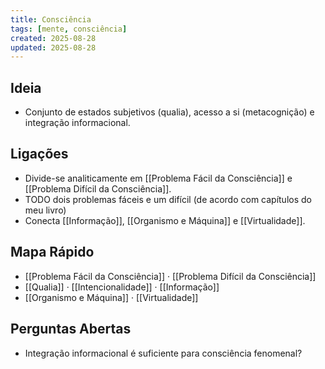 ```yaml
---
title: Consciência
tags: [mente, consciência]
created: 2025-08-28
updated: 2025-08-28
---
```


## Ideia
- Conjunto de estados subjetivos (qualia), acesso a si (metacognição) e integração informacional.

## Ligações
- Divide-se analiticamente em [[Problema Fácil da Consciência]] e [[Problema Difícil da Consciência]].
- TODO dois problemas fáceis e um difícil (de acordo com capítulos do meu livro)
- Conecta [[Informação]], [[Organismo e Máquina]] e [[Virtualidade]].
## Mapa Rápido
- [[Problema Fácil da Consciência]] · [[Problema Difícil da Consciência]]
- [[Qualia]] · [[Intencionalidade]] · [[Informação]]
- [[Organismo e Máquina]] · [[Virtualidade]]

## Perguntas Abertas
- Integração informacional é suficiente para consciência fenomenal?
